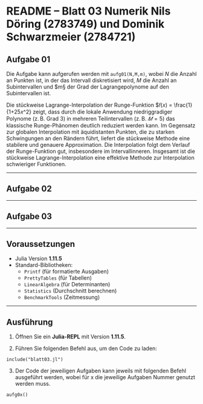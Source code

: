 
# README – Blatt 03 Numerik Nils Döring (2783749) und Dominik Schwarzmeier (2784721)


## Aufgabe 01

Die Aufgabe kann aufgerufen werden mit `aufg01(N,M,m)`, wobei $N$ die Anzahl an Punkten ist, in der das Intervall diskretisiert wird, $M$ die Anzahl an Subintervallen und $m§ der Grad der Lagrangepolynome auf den Subintervallen ist.

Die stückweise Lagrange-Interpolation der Runge-Funktion $𝑓(𝑥) = \frac{1}{1+25𝑥^2} zeigt, dass durch die lokale Anwendung niedriggradiger Polynome (z. B. Grad 3) in mehreren Teilintervallen (z. B. $𝑀=5$) das klassische Runge-Phänomen deutlich reduziert werden kann. Im Gegensatz zur globalen Interpolation mit äquidistanten Punkten, die zu starken Schwingungen an den Rändern führt, liefert die stückweise Methode eine stabilere und genauere Approximation. Die Interpolation folgt dem Verlauf der Runge-Funktion gut, insbesondere im Intervallinneren. Insgesamt ist die stückweise Lagrange-Interpolation eine effektive Methode zur Interpolation schwieriger Funktionen.

---

## Aufgabe 02

---

## Aufgabe 03

---

## Voraussetzungen

- Julia Version **1.11.5**
- Standard-Bibliotheken:
  - `Printf` (für formatierte Ausgaben)
  - `PrettyTables` (für Tabellen)
  - `LinearAlgebra` (für Determinanten)
  - `Statistics` (Durchschnitt berechnen)
  - `BenchmarkTools` (Zeitmessung)
  
---

## Ausführung

1. Öffnen Sie ein **Julia-REPL** mit Version **1.11.5**.

2. Führen Sie folgenden Befehl aus, um den Code zu laden:

```
include("blatt03.jl")
```
3. Der Code der jeweiligen Aufgaben kann jeweils mit folgenden Befehl ausgeführt werden, wobei für x die jeweilige Aufgaben Nummer genutzt werden muss.
```
aufg0x()
```